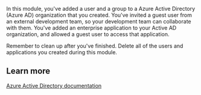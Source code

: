 
In this module, you've added a user and a group to a Azure Active Directory (Azure AD) organization that you created. You've invited a guest user from an external development team, so your development team can collaborate with them. You've added an enterprise application to your Active AD organization, and allowed a guest user to access that application.

Remember to clean up after you've finished. Delete all of the users and applications you created during this module.

## Learn more

[Azure Active Directory documentation](https://aka.ms/AzureADDocs)
